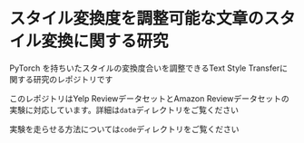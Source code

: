 # スタイル変換度を調整可能な文章のスタイル変換に関する研究

PyTorch を持ちいたスタイルの変換度合いを調整できるText Style Transferに関する研究のレポジトリです

このレポジトリはYelp ReviewデータセットとAmazon Reviewデータセットの実験に対応しています。詳細は`data`ディレクトリをご覧ください

実験を走らせる方法については`code`ディレクトリをご覧ください
